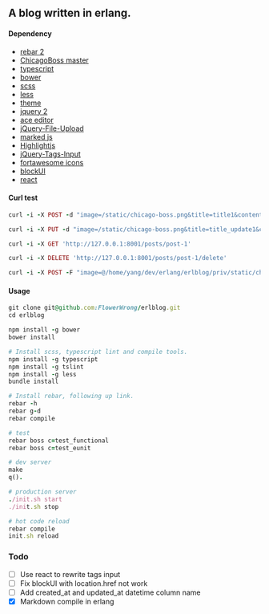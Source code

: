 ## A blog written in erlang.

#### Dependency

* [rebar 2](https://github.com/rebar/rebar)
* [ChicagoBoss master](https://github.com/ChicagoBoss/ChicagoBoss)
* [typescript](http://www.typescriptlang.org/)
* [bower](http://bower.io/)
* [scss](http://sass-lang.com/)
* [less](http://lesscss.org/)
* [theme](http://lessmade.com/themes/less/)
* [jquery 2](http://jquery.com/)
* [ace editor](https://github.com/ajaxorg/ace-builds)
* [jQuery-File-Upload](https://github.com/blueimp/jQuery-File-Upload)
* [marked js](https://github.com/chjj/marked)
* [Highlightjs](https://highlightjs.org)
* [jQuery-Tags-Input](https://github.com/xoxco/jQuery-Tags-Input)
* [fortawesome icons](http://fortawesome.github.io/Font-Awesome/)
* [blockUI](http://jquery.malsup.com/block)
* [react](https://github.com/facebook/react)

#### Curl test

```ruby
curl -i -X POST -d "image=/static/chicago-boss.png&title=title1&content=content1&author_id=1" 'http://127.0.0.1:8001/posts/create'

curl -i -X PUT -d "image=/static/chicago-boss.png&title=title_update1&content=contentupdate1&author_id=1" 'http://127.0.0.1:8001/posts/post-1/update'

curl -i -X GET 'http://127.0.0.1:8001/posts/post-1'

curl -i -X DELETE 'http://127.0.0.1:8001/posts/post-1/delete'

curl -i -X POST -F "image=@/home/yang/dev/erlang/erlblog/priv/static/chicago-boss.png" 'http://127.0.0.1:8001/uploader'
```

#### Usage

```ruby
git clone git@github.com:FlowerWrong/erlblog.git
cd erlblog

npm install -g bower
bower install

# Install scss, typescript lint and compile tools.
npm install -g typescript
npm install -g tslint
npm install -g less
bundle install

# Install rebar, following up link.
rebar -h
rebar g-d
rebar compile

# test
rebar boss c=test_functional
rebar boss c=test_eunit

# dev server
make
q().

# production server
./init.sh start
./init.sh stop

# hot code reload
rebar compile
init.sh reload
```

### Todo

- [ ] Use react to rewrite tags input
- [ ] Fix blockUI with location.href not work
- [ ] Add created_at and updated_at datetime column name
- [x] Markdown compile in erlang